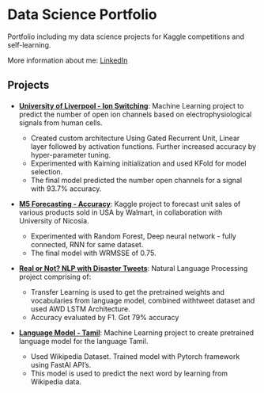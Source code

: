 # Data Science Portfolio

Portfolio including my data science projects for Kaggle competitions and self-learning.

More information about me: [LinkedIn](https://www.linkedin.com/in/shanmugam-marimuthu-771aa818a/)


## <p>Projects

* **[University of Liverpool - Ion Switching](https://github.com/shanmugamm212/Data-Science-Portfolio/blob/master/University%20of%20Liverpool%20-%20Ion%20Switching.ipynb)**: Machine Learning project to predict the number of open ion channels based on electrophysiological signals from human cells.
    * Created custom architecture Using Gated Recurrent Unit, Linear layer followed by activation functions.
Further increased accuracy by hyper-parameter tuning.
    * Experimented with Kaiming initialization and used KFold for model selection.
    * The final model predicted the number open channels for a signal with 93.7% accuracy.

* **[M5 Forecasting - Accuracy](https://github.com/shanmugamm212/Data-Science-Portfolio/blob/master/M5%20Forecasting%20-%20Accuracy.ipynb)**: Kaggle project to forecast unit sales of various products sold in USA by
Walmart, in collaboration with University of Nicosia.
    * Experimented with Random Forest, Deep neural network - fully connected, RNN for same dataset.
    * The final model with WRMSSE of 0.75.
    
* **[Real or Not? NLP with Disaster Tweets](https://github.com/shanmugamm212/Data-Science-Portfolio/blob/master/Real%20or%20Not%3F%20NLP%20with%20Disaster%20Tweets.ipynb)**: Natural Language Processing project comprising of:
    * Transfer Learning is used to get the pretrained weights and vocabularies from language model, combined
withtweet dataset and used AWD LSTM Architecture.
    * Accuracy evaluated by F1. Got 79% accuracy

* **[Language Model - Tamil](https://github.com/shanmugamm212/Data-Science-Portfolio/blob/master/Language%20Model%20-%20Tamil.ipynb)**: Machine Learning project to create pretrained language model for the language Tamil.
    * Used Wikipedia Dataset. Trained model with Pytorch framework using FastAI API’s.
    * This model is used to predict the next word by learning from Wikipedia data.
